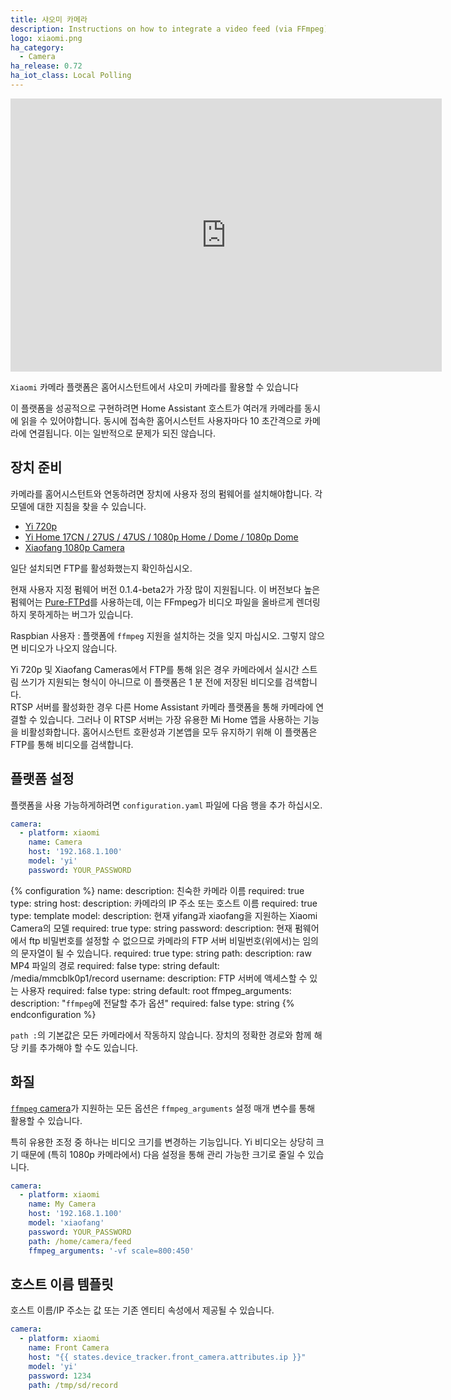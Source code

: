 ```yaml
---
title: 샤오미 카메라
description: Instructions on how to integrate a video feed (via FFmpeg) as a camera within Home Assistant.
logo: xiaomi.png
ha_category:
  - Camera
ha_release: 0.72
ha_iot_class: Local Polling
---
```


<div class='videoWrapper'>
<iframe width="690" height="437" src="https://www.youtube.com/embed/OqUI1GHc4As" frameborder="0" allow="accelerometer; autoplay; encrypted-media; gyroscope; picture-in-picture" allowfullscreen></iframe>
</div>

`Xiaomi` 카메라 플랫폼은 홈어시스턴트에서 샤오미 카메라를 활용할 수 있습니다

이 플랫폼을 성공적으로 구현하려면 Home Assistant 호스트가 여러개 카메라를 동시에 읽을 수 있어야합니다. 동시에 접속한 홈어시스턴트 사용자마다 10 초간격으로 카메라에 연결됩니다. 이는 일반적으로 문제가 되진 않습니다. 

## 장치 준비

카메라를 홈어시스턴트와 연동하려면 장치에 사용자 정의 펌웨어를 설치해야합니다. 각 모델에 대한 지침을 찾을 수 있습니다.

* [Yi 720p](https://github.com/fritz-smh/yi-hack)
* [Yi Home 17CN / 27US / 47US / 1080p Home / Dome / 1080p Dome](https://github.com/shadow-1/yi-hack-v3)
* [Xiaofang 1080p Camera](https://github.com/samtap/fang-hacks)

일단 설치되면 FTP를 활성화했는지 확인하십시오.

<div class='note warning'>

현재 사용자 지정 펌웨어 버전 0.1.4-beta2가 가장 많이 지원됩니다. 이 버전보다 높은 펌웨어는 [Pure-FTPd](https://www.pureftpd.org/project/pure-ftpd)를 사용하는데, 이는 FFmpeg가 비디오 파일을 올바르게 렌더링하지 못하게하는 버그가 있습니다.

</div>

<div class='note warning'>

Raspbian 사용자 : 플랫폼에 `ffmpeg` 지원을 설치하는 것을 잊지 마십시오. 그렇지 않으면 비디오가 나오지 않습니다.

</div>

<div class='note warning'>
Yi 720p 및 Xiaofang Cameras에서 FTP를 통해 읽은 경우 카메라에서 실시간 스트림 쓰기가 지원되는 형식이 아니므로 이 플랫폼은 1 분 전에 저장된 비디오를 검색합니다.
</div>

<div class='note warning'>
RTSP 서버를 활성화한 경우 다른 Home Assistant 카메라 플랫폼을 통해 카메라에 연결할 수 있습니다. 그러나 이 RTSP 서버는 가장 유용한 Mi Home 앱을 사용하는 기능을 비활성화합니다. 홈어시스턴트 호환성과 기본앱을 모두 유지하기 위해 이 플랫폼은 FTP를 통해 비디오를 검색합니다.
</div>

## 플랫폼 설정 

플랫폼을 사용 가능하게하려면 `configuration.yaml` 파일에 다음 행을 추가 하십시오.

```yaml
camera:
  - platform: xiaomi
    name: Camera
    host: '192.168.1.100'
    model: 'yi'
    password: YOUR_PASSWORD
```

{% configuration %}
name:
  description: 친숙한 카메라 이름
  required: true
  type: string
host:
  description: 카메라의 IP 주소 또는 호스트 이름
  required: true
  type: template
model:
  description: 현재 yifang과 xiaofang을 지원하는 Xiaomi Camera의 모델
  required: true
  type: string
password:
  description: 현재 펌웨어에서 ftp 비밀번호를 설정할 수 없으므로 카메라의 FTP 서버 비밀번호(위에서)는 임의의 문자열이 될 수 있습니다.
  required: true
  type: string
path:
  description: raw MP4 파일의 경로
  required: false
  type: string
  default: /media/mmcblk0p1/record
username:
  description: FTP 서버에 액세스할 수 있는 사용자
  required: false
  type: string
  default: root
ffmpeg_arguments:
  description: "`ffmpeg`에 전달할 추가 옵션"
  required: false
  type: string
{% endconfiguration %}

<div class='note'>

`path :`의 기본값은 모든 카메라에서 작동하지 않습니다. 장치의 정확한 경로와 함께 해당 키를 추가해야 할 수도 있습니다.

</div>

## 화질 

[`ffmpeg` camera](/integrations/camera.ffmpeg/)가 지원하는 모든 옵션은 `ffmpeg_arguments` 설정 매개 변수를 통해 활용할 수 있습니다.

특히 유용한 조정 중 하나는 비디오 크기를 변경하는 기능입니다. Yi 비디오는 상당히 크기 때문에 (특히 1080p 카메라에서) 다음 설정을 통해 관리 가능한 크기로 줄일 수 있습니다.

```yaml
camera:
  - platform: xiaomi
    name: My Camera
    host: '192.168.1.100'
    model: 'xiaofang'
    password: YOUR_PASSWORD
    path: /home/camera/feed
    ffmpeg_arguments: '-vf scale=800:450'
```
## 호스트 이름 템플릿

호스트 이름/IP 주소는 값 또는 기존 엔티티 속성에서 제공될 수 있습니다.

```yaml
camera:
  - platform: xiaomi
    name: Front Camera
    host: "{{ states.device_tracker.front_camera.attributes.ip }}"
    model: 'yi'
    password: 1234
    path: /tmp/sd/record
```
